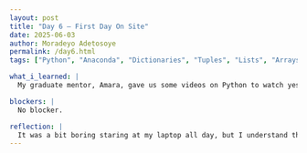 ```yaml
---
layout: post
title: "Day 6 – First Day On Site"
date: 2025-06-03
author: Moradeyo Adetosoye
permalink: /day6.html
tags: ["Python", "Anaconda", "Dictionaries", "Tuples", "Lists", "Arrays", "Numpy", "Pandas series", "Sets"]

what_i_learned: |
  My graduate mentor, Amara, gave us some videos on Python to watch yesterday, 22 in total. So when I came in, I carried on from where I stopped. I learned how to make dictionaries, tuples, sets, numpy arrays, pandas series, data frames, and how to manipulate strings. I also learned the various calculations that could be done with each data structure, such as calculating its mean, or its log, splitting it, flipping it, etc.

blockers: |
  No blocker.

reflection: |
  It was a bit boring staring at my laptop all day, but I understand that I have to watch everything to better prepare myself for the research project. 
---
```

